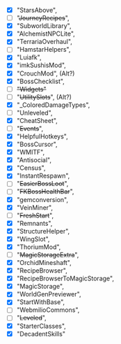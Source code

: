   - [x] "StarsAbove",
  - [ ] "~~JourneyRecipes~~",
  - [x] "SubworldLibrary",
  - [x] "AlchemistNPCLite",
  - [x] "TerrariaOverhaul",
  - [ ] "HamstarHelpers",
  - [x] "Luiafk",
  - [x] "imkSushisMod",
  - [x] "CrouchMod", (Alt?)
  - [x] "BossChecklist",
  - [ ] ~~"Widgets"~~
  - [ ] "~~UtilitySlots~~", (Alt?)
  - [x] "_ColoredDamageTypes",
  - [ ] "Unleveled",
  - [x] "CheatSheet",
  - [ ] "~~Events~~",
  - [x] "HelpfulHotkeys",
  - [x] "BossCursor",
  - [x] "WMITF",
  - [x] "Antisocial",
  - [x] "Census",
  - [x] "InstantRespawn",
  - [ ] "~~EasierBossLoot~~",
  - [ ] "~~FKBossHealthBar~~",
  - [x] "gemconversion",
  - [x] "VeinMiner",
  - [ ] "~~FreshStart~~",
  - [x] "Remnants",
  - [x] "StructureHelper",
  - [x] "WingSlot",
  - [x] "ThoriumMod",
  - [ ] "~~MagicStorageExtra~~",
  - [x] "OrchidMineshaft",
  - [x] "RecipeBrowser",
  - [x] "RecipeBrowserToMagicStorage",
  - [x] "MagicStorage",
  - [x] "WorldGenPreviewer",
  - [x] "StartWithBase",
  - [ ] "WebmilioCommons",
  - [ ] "~~Leveled~~",
  - [x] "StarterClasses",
  - [x] "DecadentSkills"